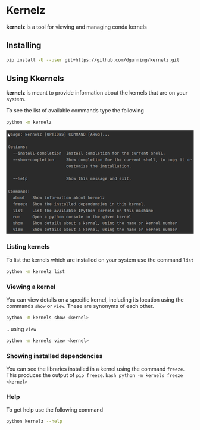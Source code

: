 # Kernelz

**kernelz** is a tool for viewing and managing conda kernels

## Installing

```bash
pip install -U --user git+https://github.com/dgunning/kernelz.git
```
## Using Kkernels
**kernelz** is meant to provide information about the kernels that are on your system.

 To see the list of available commands type the following

```bash
python -m kernelz
```
![Usage](assets/usage.png)

### Listing kernels

To list the kernels which are installed on your system use the command `list`

```bash
python -m kernelz list
```

### Viewing a kernel 
You can view details on a specific kernel, including its location using the commands `show` or `view`.
These are synonyms of each other.

```bash
python -m kernels show <kernel>
```
.. using `view`
```bash
python -m kernels view <kernel>
```

### Showing installed dependencies
You can see the libraries installed in a kernel using the command `freeze`. This produces the output of `pip freeze`.
``bash
python -m kernels freeze <kernel>
``
### Help
To get help use the following command
```bash
python kernelz --help